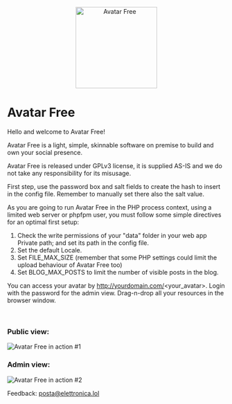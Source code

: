<p align="center">
    <img src="./Public/res/AFlogo2.png" width="188" title="Avatar Free" alt="Avatar Free">
</p>

# Avatar Free

Hello and welcome to Avatar Free!<br>
	  
Avatar Free is a light, simple, skinnable software on premise to build and own your social presence.<br>
	   
Avatar Free is released under GPLv3 license, it is supplied AS-IS and we do not take any responsibility for its misusage.<br>
	   
First step, use the password box and salt fields to create the hash to insert in the config file. Remember to manually set there also the salt value.<br>
	   
As you are going to run Avatar Free in the PHP process context, using a limited web server or phpfpm user, you must follow some simple directives for an optimal first setup:<br>

<ol>
<li>Check the write permissions of your "data" folder in your web app Private path; and set its path in the config file.</li>
<li>Set the default Locale.</li>
<li>Set FILE_MAX_SIZE (remember that some PHP settings could limit the upload behaviour of Avatar Free too)</li>
<li>Set BLOG_MAX_POSTS to limit the number of visible posts in the blog.</li>
</ol> 

You can access your avatar by http://yourdomain.com/<your_avatar>. Login with the password for the admin view. Drag-n-drop all your resources in the browser window.<br>

<br>

### Public view:

![Avatar Free in action #1](/Public/res/screenshot1.png)<br>

### Admin view:

![Avatar Free in action #2](/Public/res/screenshot2.png)<br>

Feedback: <a href="mailto:posta@elettronica.lol" style="color:#e6d236;">posta@elettronica.lol</a>
